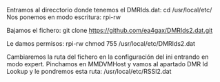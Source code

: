 Entramos al direcctorio donde tenemos el DMRIds.dat:
cd /usr/local/etc/
Nos ponemos en modo escritura:
rpi-rw

Bajamos el fichero:
git clone https://github.com/ea4gax/DMRIds2.dat.git

Le damos permisos:
rpi-rw
chmod 755 /usr/local/etc/DMRIds2.dat

Cambiaremos la ruta del fichero en la configuración del ini entrando en modo expert. Pinchamos en MMDVMHost y vamos al apartado
DMR Id Lookup y le pondremos esta ruta: /usr/local/etc/RSSI2.dat
